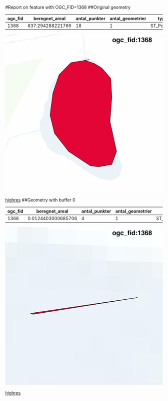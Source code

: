 #Report on feature with OGC_FID=1368
##Original geometry



| ogc_fid |  beregnet_areal  | antal_punkter | antal_geometrier |    type    |
|---------|------------------|---------------|------------------|------------|
|    1368 | 637.294288221769 |            18 |                1 | ST_Polygon|
![geom](../images/1368_invalid.jpg)


[highres](https://raw.githubusercontent.com/Septima/herlev/master/images/1368_invalid_highres.jpg)
##Geometry with buffer 0



| ogc_fid |   beregnet_areal   | antal_punkter | antal_geometrier |    type    |
|---------|--------------------|---------------|------------------|------------|
|    1368 | 0.0124403000685706 |             4 |                1 | ST_Polygon|
![geom](../images/1368_buffer0.jpg)


[highres](https://raw.githubusercontent.com/Septima/herlev/master/images/1368_buffer0_highres.jpg)

